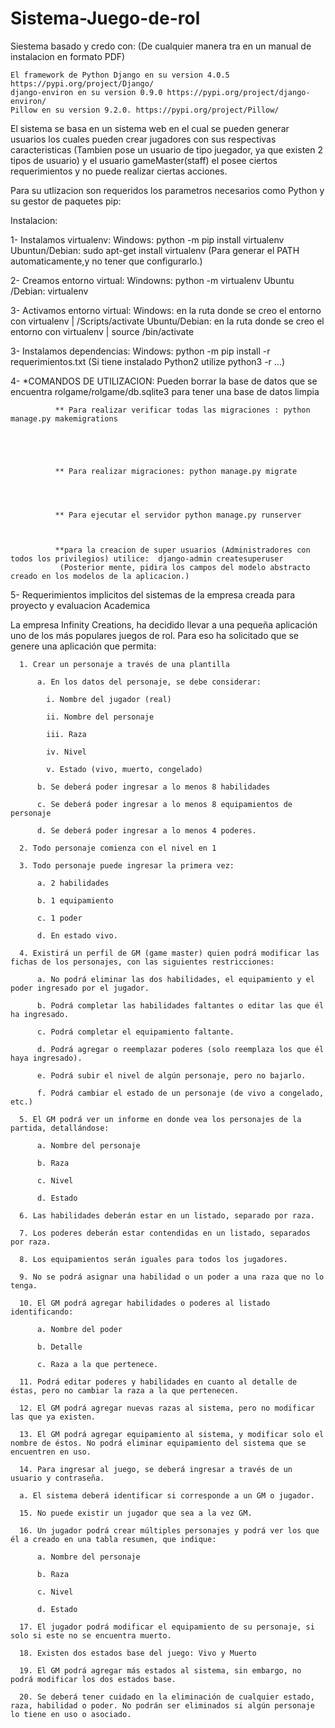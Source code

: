 # Sistema-Juego-de-rol
Siestema basado y credo con: (De cualquier manera tra en un manual de instalacion en formato PDF)
    
    
    El framework de Python Django en su version 4.0.5 https://pypi.org/project/Django/   
    django-environ en su version 0.9.0 https://pypi.org/project/django-environ/  
    Pillow en su version 9.2.0. https://pypi.org/project/Pillow/


El sistema se basa en un sistema web en el cual se pueden generar usuarios los cuales pueden crear jugadores con sus respectivas caracteristicas (Tambien pose un usuario de tipo juegador, ya que existen 2 tipos de usuario) y el usuario gameMaster(staff) el posee ciertos requerimientos y no puede realizar ciertas acciones.



Para su utlizacion son requeridos los parametros necesarios como Python y su gestor de paquetes pip:

Instalacion:




1- Instalamos virtualenv:    Windows: python -m pip install virtualenv
                          Ubuntun/Debian: sudo apt-get install virtualenv (Para generar el PATH automaticamente,y no tener que configurarlo.)
                          
                          
                          
                                
2- Creamos entorno virtual:  Windowns: python -m virtualenv <nombre del entorno>
                             Ubuntu /Debian: virtualenv <nombre del entorno>
                             
                             
                             
3- Activamos entorno virtual:  Windows: en la ruta donde se creo el entorno con virtualenv | <nombre del entorno>/Scripts/activate
                               Ubuntu/Debian: en la ruta donde se creo el entorno con virtualenv | source <nombre del entorno>/bin/activate
                             
                             
                             
3- Instalamos dependencias:  Windows: python -m pip install -r requerimientos.txt (Si tiene instalado Python2 utilize python3 -r ...)



4- *COMANDOS DE UTILIZACION: 
              Pueden borrar la base de datos que se encuentra rolgame/rolgame/db.sqlite3 para tener una base de datos limpia
  
  
  
  
  
              ** Para realizar verificar todas las migraciones : python manage.py makemigrations
  
  
  
  
  
              ** Para realizar migraciones: python manage.py migrate
  
  
  
  
              ** Para ejecutar el servidor python manage.py runserver
  
  
  
              **para la creacion de super usuarios (Administradores con todos los privilegios) utilice:  django-admin createsuperuser
               (Posterior mente, pidira los campos del modelo abstracto creado en los modelos de la aplicacion.)

  
  
  
  

  
 
5- Requerimientos implicitos del sistemas de la empresa creada para proyecto y evaluacion Academica
  
  

  
  
La empresa Infinity Creations, ha decidido llevar a una pequeña aplicación uno de los más populares juegos de rol. Para eso ha solicitado que se genere una aplicación que permita:
  
  
  
  
  
  
  
  

      1. Crear un personaje a través de una plantilla

          a. En los datos del personaje, se debe considerar:

            i. Nombre del jugador (real)

            ii. Nombre del personaje

            iii. Raza

            iv. Nivel

            v. Estado (vivo, muerto, congelado)

          b. Se deberá poder ingresar a lo menos 8 habilidades

          c. Se deberá poder ingresar a lo menos 8 equipamientos de personaje

          d. Se deberá poder ingresar a lo menos 4 poderes.

      2. Todo personaje comienza con el nivel en 1

      3. Todo personaje puede ingresar la primera vez:

          a. 2 habilidades

          b. 1 equipamiento

          c. 1 poder

          d. En estado vivo.

      4. Existirá un perfil de GM (game master) quien podrá modificar las fichas de los personajes, con las siguientes restricciones:

          a. No podrá eliminar las dos habilidades, el equipamiento y el poder ingresado por el jugador.

          b. Podrá completar las habilidades faltantes o editar las que él ha ingresado.

          c. Podrá completar el equipamiento faltante.

          d. Podrá agregar o reemplazar poderes (solo reemplaza los que él haya ingresado).

          e. Podrá subir el nivel de algún personaje, pero no bajarlo.

          f. Podrá cambiar el estado de un personaje (de vivo a congelado, etc.)

      5. El GM podrá ver un informe en donde vea los personajes de la partida, detallándose:

          a. Nombre del personaje

          b. Raza

          c. Nivel

          d. Estado

      6. Las habilidades deberán estar en un listado, separado por raza.

      7. Los poderes deberán estar contendidas en un listado, separados por raza.

      8. Los equipamientos serán iguales para todos los jugadores.

      9. No se podrá asignar una habilidad o un poder a una raza que no lo tenga.

      10. El GM podrá agregar habilidades o poderes al listado identificando:

          a. Nombre del poder

          b. Detalle

          c. Raza a la que pertenece.

      11. Podrá editar poderes y habilidades en cuanto al detalle de éstas, pero no cambiar la raza a la que pertenecen.

      12. El GM podrá agregar nuevas razas al sistema, pero no modificar las que ya existen.

      13. El GM podrá agregar equipamiento al sistema, y modificar solo el nombre de éstos. No podrá eliminar equipamiento del sistema que se encuentren en uso.

      14. Para ingresar al juego, se deberá ingresar a través de un usuario y contraseña.

      a. El sistema deberá identificar si corresponde a un GM o jugador.

      15. No puede existir un jugador que sea a la vez GM.

      16. Un jugador podrá crear múltiples personajes y podrá ver los que él a creado en una tabla resumen, que indique:

          a. Nombre del personaje

          b. Raza

          c. Nivel

          d. Estado

      17. El jugador podrá modificar el equipamiento de su personaje, si solo si este no se encuentra muerto.

      18. Existen dos estados base del juego: Vivo y Muerto

      19. El GM podrá agregar más estados al sistema, sin embargo, no podrá modificar los dos estados base.

      20. Se deberá tener cuidado en la eliminación de cualquier estado, raza, habilidad o poder. No podrán ser eliminados si algún personaje lo tiene en uso o asociado.


  
  
  
  
  
  
  
  
  
  
  
  

                          
